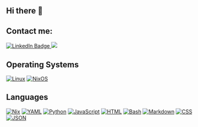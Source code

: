 ## Hi there 👋

<!--
**JeremiahSecrist/JeremiahSecrist** is a ✨ _special_ ✨ repository because its `README.md` (this file) appears on your GitHub profile.

Here are some ideas to get you started:

- 🔭 I’m currently working on ...
- 🌱 I’m currently learning ...
- 👯 I’m looking to collaborate on ...
- 🤔 I’m looking for help with ...
- 💬 Ask me about ...
- 📫 How to reach me: ...
- 😄 Pronouns: ...
- ⚡ Fun fact: ...
-->

<div id="badges">
  <h2>Contact me:</h1>
  <a href="https://www.linkedin.com/in/secrjd/">
    <img src="https://img.shields.io/badge/LinkedIn-blue?style=for-the-badge&logo=linkedin&logoColor=white" alt="LinkedIn Badge"/>
  </a>
  <a href="jeremiah@secrist.xyz">
  <img src="https://img.shields.io/badge/Proton%20Mail-6D4AFF?style=for-the-badge&logo=protonmail&logoColor=fff">
</div>
</a>
<div>
<h2>Operating Systems</h2>

[![Linux](https://img.shields.io/badge/Linux-FCC624?logo=linux&logoColor=black)](#) [![NixOS](https://img.shields.io/badge/NixOS-5277C3?logo=nixos&logoColor=fff)](#)  
</div>

<div> 
<h2>Languages</h2>

[![Nix](https://img.shields.io/badge/Nix-5277C3.svg?&logo=NixOS&logoColor=white)](#)  [![YAML](https://img.shields.io/badge/YAML-CB171E?logo=yaml&logoColor=fff)](#) 	[![Python](https://img.shields.io/badge/Python-3776AB?logo=python&logoColor=fff)](#) [![JavaScript](https://img.shields.io/badge/JavaScript-F7DF1E?logo=javascript&logoColor=000)](#) [![HTML](https://img.shields.io/badge/HTML-%23E34F26.svg?logo=html5&logoColor=white)](#) [![Bash](https://img.shields.io/badge/Bash-4EAA25?logo=gnubash&logoColor=fff)](#) [![Markdown](https://img.shields.io/badge/Markdown-%23000000.svg?logo=markdown&logoColor=white)](#) [![CSS](https://img.shields.io/badge/CSS-1572B6?logo=css3&logoColor=fff)](#) [![JSON](https://img.shields.io/badge/JSON-000?logo=json&logoColor=fff)](#) 
</div>